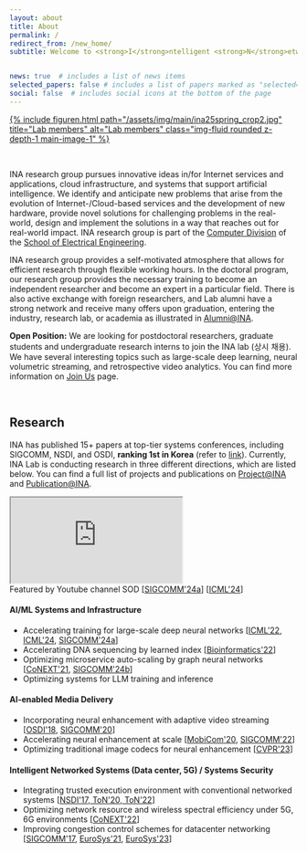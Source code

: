 ```yaml
---
layout: about
title: About
permalink: /
redirect_from: /new_home/
subtitle: Welcome to <strong>I</strong>ntelligent <strong>N</strong>etwork <strong>A</strong>rchitecture Lab @ <a href='https://kaist.ac.kr'>KAIST</a>!


news: true  # includes a list of news items
selected_papers: false # includes a list of papers marked as "selected={true}"
social: false  # includes social icons at the bottom of the page
---
```


<div class="row justify-content-sm-center">
    <div class="col-md mt-3 col-md-12">
        <a href="/assets/pdf/INA-poster-202508-web.pdf" target="_blank">
            {% include figuren.html path="/assets/img/main/ina25spring_crop2.jpg" title="Lab members" alt="Lab members" class="img-fluid rounded z-depth-1 main-image-1" %}
        </a>
        <div class="caption">
        </div>
    </div>
</div>


&nbsp;

INA research group pursues innovative ideas in/for Internet services and applications, cloud infrastructure, and systems that support artificial intelligence. We identify and anticipate new problems that arise from the evolution of Internet-/Cloud-based services and the development of new hardware, provide novel solutions for challenging problems in the real-world, design and implement the solutions in a way that reaches out for real-world impact. INA research group is part of the [Computer Division](https://computer.kaist.ac.kr) of the [School of Electrical Engineering](https://ee.kaist.ac.kr). 

INA research group provides a self-motivated atmosphere that allows for efficient research through flexible working hours. In the doctoral program, our research group provides the necessary training to become an independent researcher and become an expert in a particular field. There is also active exchange with foreign researchers, and Lab alumni have a strong network and receive many offers upon graduation, entering the industry, research lab, or academia as illustrated in [Alumni@INA](/alumni).

**Open Position:** We are looking for postdoctoral researchers, graduate students and undergraduate research interns to join the INA lab (상시 채용). We have several interesting topics such as large-scale deep learning, neural volumetric streaming, and retrospective video analytics. You can find more information on [Join Us](/join-us) page.


&nbsp;
&nbsp;
## **Research**


INA has published 15+ papers at top-tier systems conferences, including SIGCOMM, NSDI, and OSDI, **ranking 1st in Korea** (refer to [link](https://csrankings.org/#/fromyear/2012/toyear/2024/index?comm&kr)).
Currently, INA Lab is conducting research in three different directions, which are listed below. You can find a full list of projects and publications on [Project@INA](/projects) and [Publication@INA](/publications).

<div class="row justify-content-sm-center">
    <div class="col-md mt-3 col-md-10">
        <div class="embed-responsive embed-responsive-16by9">
            <iframe class="embed-responsive-item" src="https://www.youtube.com/embed/vvIG2Cw34Y4?start=124&end=316&autoplay=1&mute=1&loop=1&controls=0&rel=0" allowfullscreen></iframe>
        </div>
        <div class="caption">
            Featured by Youtube channel SOD [<a href="/projects/stellatrain">SIGCOMM'24a</a>] [<a href="/projects/esmoe">ICML'24</a>]
        </div>
    </div>
</div>

#### _<i class="fa fa-robot mr-2 mt-3"></i>_  **AI/ML Systems and Infrastructure**
- Accelerating training for large-scale deep neural networks [[ICML'22](/projects/tspipe), [ICML'24](/projects/esmoe), [SIGCOMM'24a](/projects/stellatrain)]
- Accelerating DNA sequencing by learned index [[Bioinformatics'22](/projects/bwa-meme)]
- Optimizing microservice auto-scaling by graph neural networks [[CoNEXT'21](/projects/graf), [SIGCOMM'24b](/projects/topfull)]
- Optimizing systems for LLM training and inference

#### _<i class="fa fa-photo-video mr-2"></i>_ **AI-enabled Media Delivery**
<!-- - Improving video streaming quality by neural super-resolution -->
- Incorporating neural enhancement with adaptive video streaming [[OSDI'18](/projects/nas), [SIGCOMM'20](/projects/livenas)]
- Accelerating neural enhancement at scale [[MobiCom'20](/projects/nemo/), [SIGCOMM'22](/projects/neuroscaler)]
- Optimizing traditional image codecs for neural enhancement [[CVPR'23](/projects/accelir)]

#### _<i class="fa fa-cloud mr-2"></i>_  **Intelligent Networked Systems (Data center, 5G) / Systems Security**
- Integrating trusted execution environment with conventional networked systems [[NSDI'17, ToN'20, ToN'22](/projects/sgx)]
- Optimizing network resource and wireless spectral efficiency under 5G, 6G environments [[CoNEXT'22](/projects/outran)]
- Improving congestion control schemes for datacenter networking [[SIGCOMM'17](/projects/expresspass), [EuroSys'21](/projects/tlt), [EuroSys'23](/projects/flexpass)]

&nbsp;
&nbsp;
&nbsp;
